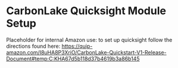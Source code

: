 # CarbonLake Quicksight Module Setup

Placeholder for internal Amazon use: to set up quicksight follow the directions found here: https://quip-amazon.com/I8uHA8P3XriO/CarbonLake-Quickstart-V1-Release-Document#temp:C:KHA67d5b118d37b4619b3a86b145